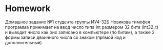 # Homework
Домашнее задание №1 студента группы ИУ4-32Б Новикова тимофея
программа принимает на ввод число типа int размером 32 бита (int32_t)
и выводит число как оно записано в компьютере (по битам), а также 2 формы записи двоичного числа со знаком (прямой код и дополнительный)
